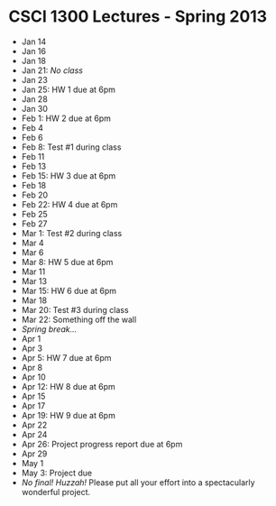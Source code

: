 CSCI 1300 Lectures - Spring 2013
=========

* Jan 14
* Jan 16
* Jan 18
* Jan 21: _No class_
* Jan 23
* Jan 25: HW 1 due at 6pm
* Jan 28
* Jan 30
* Feb 1: HW 2 due at 6pm
* Feb 4
* Feb 6
* Feb 8: Test #1 during class
* Feb 11
* Feb 13
* Feb 15: HW 3 due at 6pm
* Feb 18
* Feb 20
* Feb 22: HW 4 due at 6pm
* Feb 25
* Feb 27
* Mar 1: Test #2 during class
* Mar 4
* Mar 6
* Mar 8: HW 5 due at 6pm
* Mar 11
* Mar 13
* Mar 15: HW 6 due at 6pm
* Mar 18
* Mar 20: Test #3 during class
* Mar 22: Something off the wall
* _Spring break..._
* Apr 1
* Apr 3
* Apr 5: HW 7 due at 6pm
* Apr 8
* Apr 10
* Apr 12: HW 8 due at 6pm
* Apr 15
* Apr 17
* Apr 19: HW 9 due at 6pm
* Apr 22
* Apr 24
* Apr 26: Project progress report due at 6pm
* Apr 29
* May 1
* May 3: Project due
* _No final! Huzzah!_ Please put all your effort into a spectacularly
  wonderful project.

